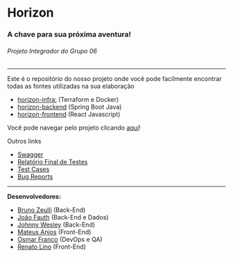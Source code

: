 # Horizon
### A chave para sua próxima aventura!
###### Projeto Integrador do Grupo 06

---

Este é o repositório do nosso projeto onde você pode facilmente encontrar todas as fontes utilizadas na sua elaboração

* [horizon-infra:](https://gitlab.ctd.academy/ctd/brasil/projeto-integrador-1/0523/grupo-6/-/tree/main/horizon-infra) (Terraform e Docker)
* [horizon-backend](https://gitlab.ctd.academy/ctd/brasil/projeto-integrador-1/0523/grupo-6/-/tree/main/horizon-backend) (Spring Boot Java)
* [horizon-frontend](https://gitlab.ctd.academy/ctd/brasil/projeto-integrador-1/0523/grupo-6/-/tree/main/horizon-frontend) (React Javascript)

Você pode navegar pelo projeto clicando [aqui](http://ec2-15-229-106-147.sa-east-1.compute.amazonaws.com/)!

Outros links

* [Swagger](http://ec2-18-229-147-136.sa-east-1.compute.amazonaws.com:8080/swagger-ui/index.html)
* [Relatório Final de Testes](https://docs.google.com/spreadsheets/d/1sVgvjnpQ6xAU1j4CorqKPzAoVLyUgqG8A-dkysGH5Ls/edit?usp=sharing)
* [Test Cases](https://docs.google.com/spreadsheets/d/1onmnajh2VOEMkwpNQWddrUdWIDQUd2aScGfDeD8mVA4/edit?usp=sharing)
* [Bug Reports](https://docs.google.com/spreadsheets/d/16v_D9GjAOWFQHdLJf3gSJQRk74l_Eip-YglRs39nxxM/edit?usp=sharing)
 
---

**Desenvolvedores:**

* [Bruno Zeulli](https://www.linkedin.com/in/brunozeulli/) (Back-End)
* [João Fauth](https://www.linkedin.com/in/jo%C3%A3o-fauth-62b961223/) (Back-End e Dados)
* [Johnny Wesley](https://www.linkedin.com/in/johnny-wesley-contact/) (Back-End)
* [Mateus Anjos](https://www.linkedin.com/in/mateus-anjosdefaria/) (Front-End)
* [Osmar Franco](https://www.linkedin.com/in/osmarfranco/) (DevOps e QA)
* [Renato Lino](https://www.linkedin.com/in/renatolinobarros/) (Front-End)

